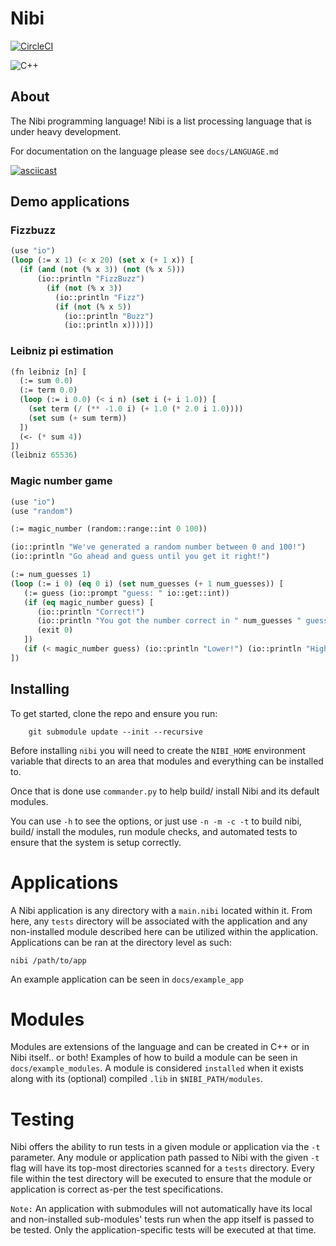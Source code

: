 # Nibi

[![CircleCI](https://dl.circleci.com/status-badge/img/gh/bosley/nibi/tree/main.svg?style=svg&circle-token=209b10db36b5ca69404370b19addef558e676ecf)](https://dl.circleci.com/status-badge/redirect/gh/bosley/nibi/tree/main)

![C++](https://img.shields.io/badge/c++-%2300599C.svg?style=for-the-badge&logo=c%2B%2B&logoColor=white)

## About

The Nibi programming language! Nibi is a list processing language that is under heavy development.

For documentation on the language please see `docs/LANGUAGE.md` 

[![asciicast](https://asciinema.org/a/594596.svg)](https://asciinema.org/a/594596)

## Demo applications

### Fizzbuzz

```lisp
(use "io")
(loop (:= x 1) (< x 20) (set x (+ 1 x)) [
  (if (and (not (% x 3)) (not (% x 5)))
      (io::println "FizzBuzz")
        (if (not (% x 3)) 
          (io::println "Fizz")
          (if (not (% x 5)) 
            (io::println "Buzz") 
            (io::println x))))])
```

### Leibniz pi estimation

```lisp
(fn leibniz [n] [
  (:= sum 0.0)
  (:= term 0.0)
  (loop (:= i 0.0) (< i n) (set i (+ i 1.0)) [
    (set term (/ (** -1.0 i) (+ 1.0 (* 2.0 i 1.0))))
    (set sum (+ sum term))
  ])
  (<- (* sum 4))
])
(leibniz 65536)
```

### Magic number game

```lisp
(use "io")
(use "random")

(:= magic_number (random::range::int 0 100))

(io::println "We've generated a random number between 0 and 100!")
(io::println "Go ahead and guess until you get it right!")

(:= num_guesses 1)
(loop (:= i 0) (eq 0 i) (set num_guesses (+ 1 num_guesses)) [
   (:= guess (io::prompt "guess: " io::get::int))
   (if (eq magic_number guess) [
      (io::println "Correct!")
      (io::println "You got the number correct in " num_guesses " guesses!")
      (exit 0)
   ])
   (if (< magic_number guess) (io::println "Lower!") (io::println "Higher!"))
])
```

## Installing

To get started, clone the repo and ensure you run:

```
    git submodule update --init --recursive
```

Before installing `nibi` you will need to create the `NIBI_HOME` environment variable that directs
to an area that modules and everything can be installed to. 

Once that is done use `commander.py` to help build/ install Nibi and its default modules.

You can use `-h` to see the options, or just use `-n -m -c -t` 
to build nibi, build/ install the modules, run module checks, and automated tests to ensure
that the system is setup correctly.

# Applications

A Nibi application is any directory with a `main.nibi` located within it. From here, any `tests` directory will be associated with the application and any non-installed module described here
can be utilized within the application. Applications can be ran at the directory level as such:

```
nibi /path/to/app
```

An example application can be seen in `docs/example_app`

# Modules

Modules are extensions of the language and can be created in C++ or in Nibi itself.. or both! Examples of how to build a module can be seen in `docs/example_modules`. 
A module is considered `installed` when it exists along with its (optional) compiled `.lib` in `$NIBI_PATH/modules`.

# Testing

Nibi offers the ability to run tests in a given module or application via the `-t` parameter. Any module or application path passed to Nibi with the given `-t` flag will have its top-most directories scanned for a `tests` directory. Every file within the test directory will be executed to ensure that the module or application is correct as-per the test specifications. 

`Note:` An application with submodules will not automatically have its local and non-installed sub-modules' tests run when the app itself is passed to be tested. Only the application-specific tests will be executed at that time. 


